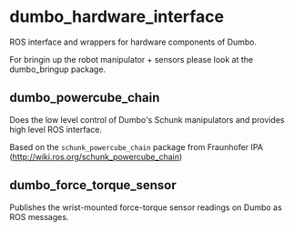 dumbo_hardware_interface
========================

ROS interface and wrappers for hardware components of Dumbo.

For bringin up the robot manipulator + sensors please look at the dumbo_bringup package.


dumbo_powercube_chain
-----------------------------------

Does the low level control of Dumbo's Schunk manipulators and provides high level ROS interface.


Based on the `schunk_powercube_chain` package from Fraunhofer IPA (http://wiki.ros.org/schunk_powercube_chain)



dumbo_force_torque_sensor
-----------------------------------

Publishes the wrist-mounted force-torque sensor readings on Dumbo as ROS messages.